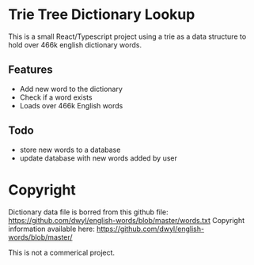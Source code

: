 # Trie Tree Dictionary Lookup

This is a small React/Typescript project using a trie as a data structure to hold over 466k english dictionary words.

## Features

- Add new word to the dictionary
- Check if a word exists
- Loads over 466k English words

## Todo

- store new words to a database
- update database with new words added by user

# Copyright

Dictionary data file is borred from this github file: https://github.com/dwyl/english-words/blob/master/words.txt
Copyright information available here: https://github.com/dwyl/english-words/blob/master/

This is not a commerical project.
